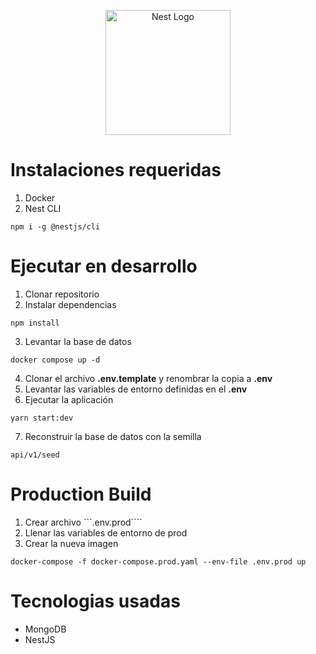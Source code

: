 <p align="center">
  <a href="http://nestjs.com/" target="blank"><img src="https://nestjs.com/img/logo-small.svg" width="200" alt="Nest Logo" /></a>
</p>

# Instalaciones requeridas

1. Docker
2. Nest CLI

```
npm i -g @nestjs/cli
```

# Ejecutar en desarrollo

1. Clonar repositorio
2. Instalar dependencias

```
npm install
```

3. Levantar la base de datos

```
docker compose up -d
```


4. Clonar el archivo __.env.template__ y renombrar la copia a __.env__
5. Levantar las variables de entorno definidas en el __.env__
6. Ejecutar la aplicación
```
yarn start:dev
```

7. Reconstruir la base de datos con la semilla
```
api/v1/seed
```

# Production Build
1. Crear archivo ```.env.prod````
2. Llenar las variables de entorno de prod
3. Crear la nueva imagen
```
docker-compose -f docker-compose.prod.yaml --env-file .env.prod up
```

# Tecnologias usadas

- MongoDB
- NestJS
